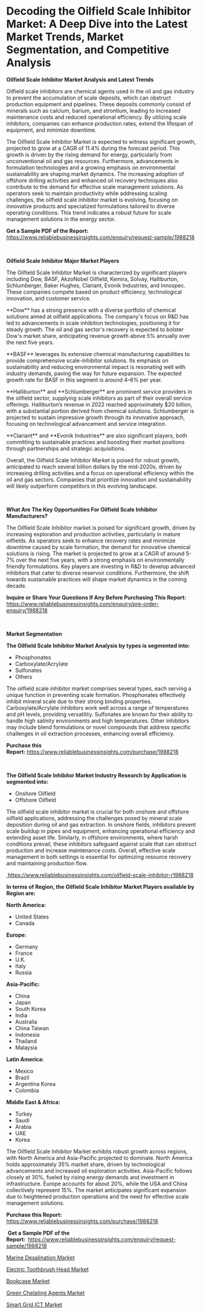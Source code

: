 <p><h1>Decoding the Oilfield Scale Inhibitor Market: A Deep Dive into the Latest Market Trends, Market Segmentation, and Competitive Analysis</h1></p><p><strong>Oilfield Scale Inhibitor Market Analysis and Latest Trends</strong></p>
<p><p>Oilfield scale inhibitors are chemical agents used in the oil and gas industry to prevent the accumulation of scale deposits, which can obstruct production equipment and pipelines. These deposits commonly consist of minerals such as calcium, barium, and strontium, leading to increased maintenance costs and reduced operational efficiency. By utilizing scale inhibitors, companies can enhance production rates, extend the lifespan of equipment, and minimize downtime.</p><p>The Oilfield Scale Inhibitor Market is expected to witness significant growth, projected to grow at a CAGR of 11.4% during the forecast period. This growth is driven by the rising demand for energy, particularly from unconventional oil and gas resources. Furthermore, advancements in formulation technologies and a growing emphasis on environmental sustainability are shaping market dynamics. The increasing adoption of offshore drilling activities and enhanced oil recovery techniques also contribute to the demand for effective scale management solutions. As operators seek to maintain productivity while addressing scaling challenges, the oilfield scale inhibitor market is evolving, focusing on innovative products and specialized formulations tailored to diverse operating conditions. This trend indicates a robust future for scale management solutions in the energy sector.</p></p>
<p><strong>Get a Sample PDF of the Report:&nbsp;</strong> <a href="https://www.reliablebusinessinsights.com/enquiry/request-sample/1988218?utm_campaign=41&utm_medium=2&utm_source=Github&utm_content=ia&utm_term=15112024&utm_id=oilfield-scale-inhibitor">https://www.reliablebusinessinsights.com/enquiry/request-sample/1988218</a></p>
<p>&nbsp;</p>
<p><strong>Oilfield Scale Inhibitor Major Market Players</strong></p>
<p><p>The Oilfield Scale Inhibitor Market is characterized by significant players including Dow, BASF, AkzoNobel Oilfield, Kemira, Solvay, Halliburton, Schlumberger, Baker Hughes, Clariant, Evonik Industries, and Innospec. These companies compete based on product efficiency, technological innovation, and customer service.</p><p>**Dow** has a strong presence with a diverse portfolio of chemical solutions aimed at oilfield applications. The company's focus on R&D has led to advancements in scale inhibition technologies, positioning it for steady growth. The oil and gas sector's recovery is expected to bolster Dow's market share, anticipating revenue growth above 5% annually over the next five years.</p><p>**BASF** leverages its extensive chemical manufacturing capabilities to provide comprehensive scale-inhibitor solutions. Its emphasis on sustainability and reducing environmental impact is resonating well with industry demands, paving the way for future expansion. The expected growth rate for BASF in this segment is around 4–6% per year.</p><p>**Halliburton** and **Schlumberger** are prominent service providers in the oilfield sector, supplying scale inhibitors as part of their overall service offerings. Halliburton’s revenue in 2022 reached approximately $20 billion, with a substantial portion derived from chemical solutions. Schlumberger is projected to sustain impressive growth through its innovative approach, focusing on technological advancement and service integration.</p><p>**Clariant** and **Evonik Industries** are also significant players, both committing to sustainable practices and boosting their market positions through partnerships and strategic acquisitions.</p><p>Overall, the Oilfield Scale Inhibitor Market is poised for robust growth, anticipated to reach several billion dollars by the mid-2020s, driven by increasing drilling activities and a focus on operational efficiency within the oil and gas sectors. Companies that prioritize innovation and sustainability will likely outperform competitors in this evolving landscape.</p></p>
<p>&nbsp;</p>
<p><strong>What Are The Key Opportunities For Oilfield Scale Inhibitor Manufacturers?</strong></p>
<p><p>The Oilfield Scale Inhibitor market is poised for significant growth, driven by increasing exploration and production activities, particularly in mature oilfields. As operators seek to enhance recovery rates and minimize downtime caused by scale formation, the demand for innovative chemical solutions is rising. The market is projected to grow at a CAGR of around 5-7% over the next five years, with a strong emphasis on environmentally friendly formulations. Key players are investing in R&D to develop advanced inhibitors that cater to diverse reservoir conditions. Furthermore, the shift towards sustainable practices will shape market dynamics in the coming decade.</p></p>
<p><strong>Inquire or Share Your Questions If Any Before Purchasing This Report:</strong> <a href="https://www.reliablebusinessinsights.com/enquiry/pre-order-enquiry/1988218?utm_campaign=41&utm_medium=2&utm_source=Github&utm_content=ia&utm_term=15112024&utm_id=oilfield-scale-inhibitor">https://www.reliablebusinessinsights.com/enquiry/pre-order-enquiry/1988218</a></p>
<p>&nbsp;</p>
<p><strong>Market Segmentation</strong></p>
<p><strong>The Oilfield Scale Inhibitor Market Analysis by types is segmented into:</strong></p>
<p><ul><li>Phosphonates</li><li>Carboxylate/Acrylate</li><li>Sulfonates</li><li>Others</li></ul></p>
<p><p>The oilfield scale inhibitor market comprises several types, each serving a unique function in preventing scale formation. Phosphonates effectively inhibit mineral scale due to their strong binding properties. Carboxylate/Acrylate inhibitors work well across a range of temperatures and pH levels, providing versatility. Sulfonates are known for their ability to handle high salinity environments and high temperatures. Other inhibitors may include blend formulations or novel compounds that address specific challenges in oil extraction processes, enhancing overall efficiency.</p></p>
<p><strong>Purchase this Report:&nbsp;</strong><a href="https://www.reliablebusinessinsights.com/purchase/1988218?utm_campaign=41&utm_medium=2&utm_source=Github&utm_content=ia&utm_term=15112024&utm_id=oilfield-scale-inhibitor">https://www.reliablebusinessinsights.com/purchase/1988218</a></p>
<p>&nbsp;</p>
<p><strong>The Oilfield Scale Inhibitor Market Industry Research by Application is segmented into:</strong></p>
<p><ul><li>Onshore Oilfield</li><li>Offshore Oilfield</li></ul></p>
<p><p>The oilfield scale inhibitor market is crucial for both onshore and offshore oilfield applications, addressing the challenges posed by mineral scale deposition during oil and gas extraction. In onshore fields, inhibitors prevent scale buildup in pipes and equipment, enhancing operational efficiency and extending asset life. Similarly, in offshore environments, where harsh conditions prevail, these inhibitors safeguard against scale that can obstruct production and increase maintenance costs. Overall, effective scale management in both settings is essential for optimizing resource recovery and maintaining production flow.</p></p>
<p><a href="https://www.reliablebusinessinsights.com/oilfield-scale-inhibitor-r1988218?utm_campaign=41&utm_medium=2&utm_source=Github&utm_content=ia&utm_term=15112024&utm_id=oilfield-scale-inhibitor">&nbsp;https://www.reliablebusinessinsights.com/oilfield-scale-inhibitor-r1988218</a></p>
<p><strong>In terms of Region, the Oilfield Scale Inhibitor Market Players available by Region are:</strong></p>
<p>
    <p> <strong> North America: </strong>
        <ul>
            <li>United States</li>
            <li>Canada</li>
        </ul>
        </p> 
    <p> <strong> Europe: </strong>
        <ul>
            <li>Germany</li>
            <li>France</li>
            <li>U.K.</li>
            <li>Italy</li>
            <li>Russia</li>
        </ul>
        </p> 
    <p> <strong> Asia-Pacific: </strong>
        <ul>
            <li>China</li>
            <li>Japan</li>
            <li>South Korea</li>
            <li>India</li>
            <li>Australia</li>
            <li>China Taiwan</li>
            <li>Indonesia</li>
            <li>Thailand</li>
            <li>Malaysia</li>
        </ul>
        </p> 
    <p> <strong> Latin America: </strong>
        <ul>
            <li>Mexico</li>
            <li>Brazil</li>
            <li>Argentina Korea</li>
            <li>Colombia</li>
        </ul>
        </p> 
    <p> <strong> Middle East & Africa: </strong>
        <ul>
            <li>Turkey</li>
            <li>Saudi</li>
            <li>Arabia</li>
            <li>UAE</li>
            <li>Korea</li>
        </ul>
    </p>
    </p>
<p><p>The Oilfield Scale Inhibitor Market exhibits robust growth across regions, with North America and Asia-Pacific projected to dominate. North America holds approximately 35% market share, driven by technological advancements and increased oil exploration activities. Asia-Pacific follows closely at 30%, fueled by rising energy demands and investment in infrastructure. Europe accounts for about 20%, while the USA and China collectively represent 15%. The market anticipates significant expansion due to heightened production operations and the need for effective scale management solutions.</p></p>
<p><strong>Purchase this Report: </strong><a href="https://www.reliablebusinessinsights.com/purchase/1988218?utm_campaign=41&utm_medium=2&utm_source=Github&utm_content=ia&utm_term=15112024&utm_id=oilfield-scale-inhibitor">https://www.reliablebusinessinsights.com/purchase/1988218</a></p>
<p>&nbsp;<strong>Get a Sample PDF of the Report:&nbsp;&nbsp;</strong><a href="https://www.reliablebusinessinsights.com/enquiry/request-sample/1988218?utm_campaign=41&utm_medium=2&utm_source=Github&utm_content=ia&utm_term=15112024&utm_id=oilfield-scale-inhibitor">https://www.reliablebusinessinsights.com/enquiry/request-sample/1988218</a></p>
<p><strong></strong></p>
<p><p><a href="https://issuu.com/reportprime-2/docs/marine-desalination-market-size-203_5e18f679f4aabc?utm_campaign=41&utm_medium=2&utm_source=Github&utm_content=ia&utm_term=15112024&utm_id=oilfield-scale-inhibitor">Marine Desalination Market</a></p><p><a href="https://www.linkedin.com/pulse/electric-toothbrush-head-market-trends-insights-type-application-ee0nc?utm_campaign=41&utm_medium=2&utm_source=Github&utm_content=ia&utm_term=15112024&utm_id=oilfield-scale-inhibitor">Electric Toothbrush Head Market</a></p><p><a href="https://www.linkedin.com/pulse/global-perspectives-bookcase-market-trends-challenges-forecast-kmiec?utm_campaign=41&utm_medium=2&utm_source=Github&utm_content=ia&utm_term=15112024&utm_id=oilfield-scale-inhibitor">Bookcase Market</a></p><p><a href="https://github.com/RunaHaque64/Market-Research-Report-List-1/blob/main/green-chelating-agents-market.md?utm_campaign=41&utm_medium=2&utm_source=Github&utm_content=ia&utm_term=15112024&utm_id=oilfield-scale-inhibitor">Green Chelating Agents Market</a></p><p><a href="https://issuu.com/reportprime-2/docs/smart-grid-ict-market-size-2030.ppt_7b6d142901dcb3?utm_campaign=41&utm_medium=2&utm_source=Github&utm_content=ia&utm_term=15112024&utm_id=oilfield-scale-inhibitor">Smart Grid ICT Market</a></p></p>